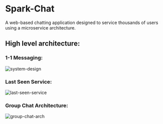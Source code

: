 # Spark-Chat
 
A web-based chatting application designed to service thousands of users using a microservice architecture.


## High level architecture:

### 1-1 Messaging: 
![system-design](https://github.com/tsbrandon1010/Spark-Chat/assets/15933213/24444700-efea-4ab1-8ee7-34ce8b61d85d)

### Last Seen Service:

![last-seen-service](https://github.com/tsbrandon1010/Spark-Chat/assets/15933213/737ece0b-1fba-4e22-a384-6bda86bb69bf)

### Group Chat Architecture:

![group-chat-arch](https://github.com/tsbrandon1010/Spark-Chat/assets/15933213/36c378c3-83b3-40bf-b570-5c4d1070cd4e)
